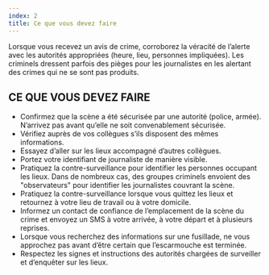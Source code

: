 ```yaml
---
index: 2
title: Ce que vous devez faire
---
```

Lorsque vous recevez un avis de crime, corroborez la véracité de l’alerte avec les autorités appropriées (heure, lieu, personnes impliquées). Les criminels dressent parfois des pièges pour les journalistes en les alertant des crimes qui ne se sont pas produits.

## CE QUE VOUS DEVEZ FAIRE

* Confirmez que la scène a été sécurisée par une autorité (police, armée). N’arrivez pas avant qu’elle ne soit convenablement sécurisée.
* Vérifiez auprès de vos collègues s’ils disposent des mêmes informations.
* Essayez d’aller sur les lieux accompagné d’autres collègues.
* Portez votre identifiant de journaliste de manière visible.
* Pratiquez la contre-surveillance pour identifier les personnes occupant les lieux. Dans de nombreux cas, des groupes criminels envoient des "observateurs" pour identifier les journalistes couvrant la scène.
* Pratiquez la contre-surveillance lorsque vous quittez les lieux et retournez à votre lieu de travail ou à votre domicile.
* Informez un contact de confiance de l’emplacement de la scène du crime et envoyez un SMS à votre arrivée, à votre départ et à plusieurs reprises.
* Lorsque vous recherchez des informations sur une fusillade, ne vous approchez pas avant d’être certain que l’escarmouche est terminée.
* Respectez les signes et instructions des autorités chargées de surveiller et d’enquêter sur les lieux.
